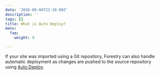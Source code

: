 ```yaml
---
date: '2016-09-04T22:16:00Z'
description: ''
tags: []
title: What is Auto Deploy?
menu:
  faq:
    weight: 9

---
```



If your site was imported using a Git repository, Forestry can also handle automatic deployment as changes are pushed to the source repository using [Auto Deploy](/docs/deployment-and-management/setting-up-deployment).